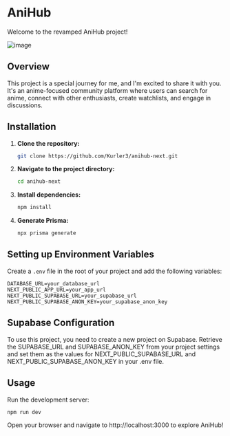 # AniHub

Welcome to the revamped AniHub project!

![image](https://github.com/Kurler3/anihub-next/assets/43253459/91098bd0-7f7b-42e5-a473-42df6f631013)

## Overview

This project is a special journey for me, and I'm excited to share it with you. It's an anime-focused community platform where users can search for anime, connect with other enthusiasts, create watchlists, and engage in discussions.

## Installation

1. **Clone the repository:**

    ```bash
    git clone https://github.com/Kurler3/anihub-next.git
    ```

2. **Navigate to the project directory:**

    ```bash
    cd anihub-next
    ```

3. **Install dependencies:**

    ```bash
    npm install
    ```

4. **Generate Prisma:**

    ```bash
    npx prisma generate
    ```

## Setting up Environment Variables

Create a `.env` file in the root of your project and add the following variables:

```env
DATABASE_URL=your_database_url
NEXT_PUBLIC_APP_URL=your_app_url
NEXT_PUBLIC_SUPABASE_URL=your_supabase_url
NEXT_PUBLIC_SUPABASE_ANON_KEY=your_supabase_anon_key
```

## Supabase Configuration

To use this project, you need to create a new project on Supabase. Retrieve the SUPABASE_URL and SUPABASE_ANON_KEY from your project settings and set them as the values for NEXT_PUBLIC_SUPABASE_URL and NEXT_PUBLIC_SUPABASE_ANON_KEY in your .env file.

## Usage

Run the development server:

```bash
npm run dev
```

Open your browser and navigate to http://localhost:3000 to explore AniHub!
